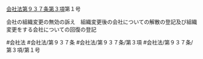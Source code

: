 [会社法第９３７条第３項](会社法＿＿＿＿第９３７条第３項)第１号

会社の組織変更の無効の訴え　組織変更後の会社についての解散の登記及び組織変更をする会社についての回復の登記


#会社法
#会社法/第９３７条
#会社法/第９３７条/第３項
#会社法/第９３７条/第３項/第１号
